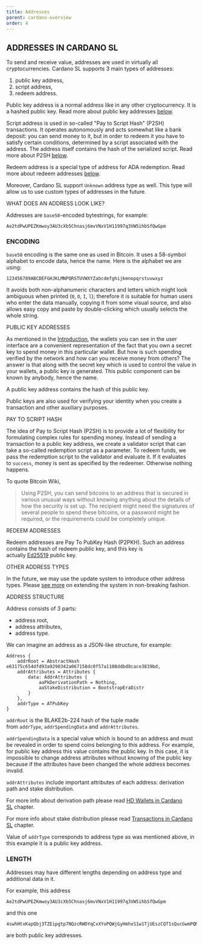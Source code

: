 ```yaml
---
title: Addresses
parent: cardano-overview
order: 4
---
```


## ADDRESSES IN CARDANO SL

To send and receive value, addresses are used in virtually all cryptocurrencies. Cardano SL supports 3 main types of addresses:

1.  public key address,
2.  script address,
3.  redeem address.

Public key address is a normal address like in any other cryptocurrency. It is a hashed public key. Read more about public key addresses [below](https://cardanodocs.com/cardano/addresses/#public-key-addresses).

Script address is used in so-called "Pay to Script Hash" (P2SH) transactions. It operates autonomously and acts somewhat like a bank deposit: you can send money to it, but in order to redeem it you have to satisfy certain conditions, determined by a script associated with the address. The address itself contains the hash of the serialized script. Read more about P2SH [below](https://cardanodocs.com/cardano/addresses/#pay-to-script-hash).

Redeem address is a special type of address for ADA redemption. Read more about redeem addresses [below](https://cardanodocs.com/cardano/addresses/#redeem-addresses).

Moreover, Cardano SL support `Unknown` address type as well. This type will allow us to use custom types of addresses in the future.

[](https://cardanodocs.com/cardano/addresses/#what-does-an-address-look-like)WHAT DOES AN ADDRESS LOOK LIKE?

Addresses are `base58`-encoded bytestrings, for example:

```
Ae2tdPwUPEZKmwoy3AU3cXb5Chnasj6mvVNxV1H11997q3VW5ihbSfQwGpm

```

### [](https://cardanodocs.com/cardano/addresses/#encoding)ENCODING

`base58` encoding is the same one as used in Bitcoin. It uses a 58-symbol alphabet to encode data, hence the name. Here is the alphabet we are using:

```
123456789ABCDEFGHJKLMNPQRSTUVWXYZabcdefghijkmnopqrstuvwxyz

```

It avoids both non-alphanumeric characters and letters which might look ambiguous when printed (`0`, `O`, `I`, `l`); therefore it is suitable for human users who enter the data manually, copying it from some visual source, and also allows easy copy and paste by double-clicking which usually selects the whole string.

[](https://cardanodocs.com/cardano/addresses/#public-key-addresses)PUBLIC KEY ADDRESSES

As mentioned in the [Introduction](https://cardanodocs.com/introduction/#you-own-your-money), the wallets you can see in the user interface are a convenient representation of the fact that you own a secret key to spend money in this particular wallet. But how is such spending verified by the network and how can you receive money from others? The answer is that along with the secret key which is used to control the value in your wallets, a public key is generated. This public component can be known by anybody, hence the name.

A public key address contains the hash of this public key.

Public keys are also used for verifying your identity when you create a transaction and other auxiliary purposes.

[](https://cardanodocs.com/cardano/addresses/#pay-to-script-hash)PAY TO SCRIPT HASH

The idea of Pay to Script Hash (P2SH) is to provide a lot of flexibility for formulating complex rules for spending money. Instead of sending a transaction to a public key address, we create a validator script that can take a so-called redemption script as a parameter. To redeem funds, we pass the redemption script to the validator and evaluate it. If it evaluates to `success`, money is sent as specified by the redeemer. Otherwise nothing happens.

To quote Bitcoin Wiki,

> Using P2SH, you can send bitcoins to an address that is secured in various unusual ways without knowing anything about the details of how the security is set up. The recipient might need the signatures of several people to spend these bitcoins, or a password might be required, or the requirements could be completely unique.

[](https://cardanodocs.com/cardano/addresses/#redeem-addresses)REDEEM ADDRESSES

Redeem addresses are Pay To PubKey Hash (P2PKH). Such an address contains the hash of redeem public key, and this key is actually [Ed25519](https://ed25519.cr.yp.to/) public key.

[](https://cardanodocs.com/cardano/addresses/#other-address-types)OTHER ADDRESS TYPES

In the future, we may use the update system to introduce other address types. Please [see more](https://cardanodocs.com/cardano/update-mechanism/#soft-fork-updates) on extending the system in non-breaking fashion.

[](https://cardanodocs.com/cardano/addresses/#address-structure)ADDRESS STRUCTURE

Address consists of 3 parts:

-   address root,
-   address attributes,
-   address type.

We can imagine an address as a JSON-like structure, for example:

```
Address {
    addrRoot = AbstractHash e63175c654dfd93a9290342a067158dc0f57a1108ddbd8cace3839bd,
    addrAttributes = Attributes {
        data: AddrAttributes {
            aaPkDerivationPath = Nothing,
            aaStakeDistribution = BootstrapEraDistr
        }
    },
    addrType = ATPubKey
}

```

`addrRoot` is the BLAKE2b-224 hash of the tuple made from `addrType`, `addrSpendingData` and `addrAttributes`.

`addrSpendingData` is a special value which is bound to an address and must be revealed in order to spend coins belonging to this address. For example, for public key address this value contains the public key. In this case, it is impossible to change address attributes without knowing of the public key because if the attributes have been changed the whole address becomes invalid.

`addrAttributes` include important attributes of each address: derivation path and stake distribution.

For more info about derivation path please read [HD Wallets in Cardano SL](https://cardanodocs.com/technical/hd-wallets/) chapter.

For more info about stake distribution please read [Transactions in Cardano SL](https://cardanodocs.com/cardano/transactions/#stake-distribution) chapter.

Value of `addrType` corresponds to address type as was mentioned above, in this example it is a public key address.

### [](https://cardanodocs.com/cardano/addresses/#length)LENGTH

Addresses may have different lengths depending on address type and additional data in it.

For example, this address

```
Ae2tdPwUPEZKmwoy3AU3cXb5Chnasj6mvVNxV1H11997q3VW5ihbSfQwGpm

```

and this one

```
4swhHtxKapQbj3TZEipgtp7NQzcRWDYqCxXYoPQWjGyHmhxS1w1TjUEszCQT1sQucGwmPQMYdv1FYs3d51KgoubviPBf

```

are both public key addresses.